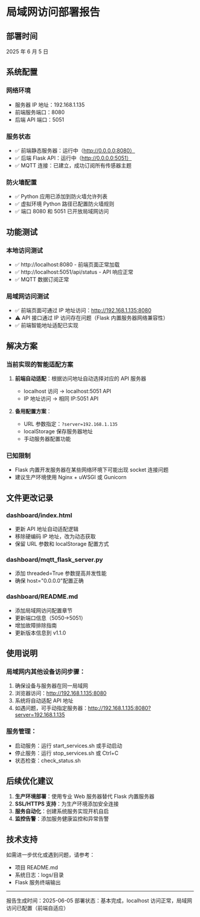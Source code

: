 # 局域网访问部署报告

## 部署时间

2025 年 6 月 5 日

## 系统配置

### 网络环境

- 服务器 IP 地址：192.168.1.135
- 前端服务端口：8080
- 后端 API 端口：5051

### 服务状态

- ✅ 前端静态服务器：运行中（http://0.0.0.0:8080）
- ✅ 后端 Flask API：运行中（http://0.0.0.0:5051）
- ✅ MQTT 连接：已建立，成功订阅所有传感器主题

### 防火墙配置

- ✅ Python 应用已添加到防火墙允许列表
- ✅ 虚拟环境 Python 路径已配置防火墙规则
- ✅ 端口 8080 和 5051 已开放局域网访问

## 功能测试

### 本地访问测试

- ✅ http://localhost:8080 - 前端页面正常加载
- ✅ http://localhost:5051/api/status - API 响应正常
- ✅ MQTT 数据订阅正常

### 局域网访问测试

- ✅ 前端页面可通过 IP 地址访问：http://192.168.1.135:8080
- ⚠️ API 接口通过 IP 访问存在问题（Flask 内置服务器网络兼容性）
- ✅ 前端智能地址适配已实现

## 解决方案

### 当前实现的智能适配方案

1. **前端自动适配**：根据访问地址自动选择对应的 API 服务器

   - localhost 访问 → localhost:5051 API
   - IP 地址访问 → 相同 IP:5051 API

2. **备用配置方案**：
   - URL 参数指定：`?server=192.168.1.135`
   - localStorage 保存服务器地址
   - 手动服务器配置功能

### 已知限制

- Flask 内置开发服务器在某些网络环境下可能出现 socket 连接问题
- 建议生产环境使用 Nginx + uWSGI 或 Gunicorn

## 文件更改记录

### dashboard/index.html

- 更新 API 地址自动适配逻辑
- 移除硬编码 IP 地址，改为动态获取
- 保留 URL 参数和 localStorage 配置方式

### dashboard/mqtt_flask_server.py

- 添加 threaded=True 参数提高并发性能
- 确保 host="0.0.0.0"配置正确

### dashboard/README.md

- 添加局域网访问配置章节
- 更新端口信息（5050→5051）
- 增加故障排除指南
- 更新版本信息到 v1.1.0

## 使用说明

### 局域网内其他设备访问步骤：

1. 确保设备与服务器在同一局域网
2. 浏览器访问：http://192.168.1.135:8080
3. 系统将自动适配 API 地址
4. 如遇问题，可手动指定服务器：http://192.168.1.135:8080?server=192.168.1.135

### 服务管理：

- 启动服务：运行 start_services.sh 或手动启动
- 停止服务：运行 stop_services.sh 或 Ctrl+C
- 状态检查：check_status.sh

## 后续优化建议

1. **生产环境部署**：使用专业 Web 服务器替代 Flask 内置服务器
2. **SSL/HTTPS 支持**：为生产环境添加安全连接
3. **服务自动化**：创建系统服务实现开机自启
4. **监控告警**：添加服务健康监控和异常告警

## 技术支持

如需进一步优化或遇到问题，请参考：

- 项目 README.md
- 系统日志：logs/目录
- Flask 服务终端输出

---

报告生成时间：2025-06-05
部署状态：基本完成，localhost 访问正常，局域网访问已配置（前端自适应）
